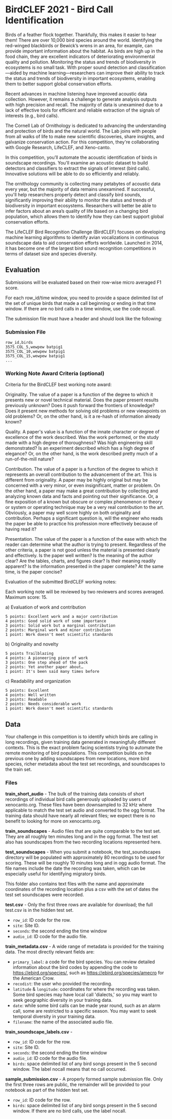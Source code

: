 # BirdCLEF 2021 - Bird Call Identification

Birds of a feather flock together. Thankfully, this makes it easier to hear them! There are over 10,000 bird species around the world. Identifying the red-winged blackbirds or Bewick’s wrens in an area, for example, can provide important information about the habitat. As birds are high up in the food chain, they are excellent indicators of deteriorating environmental quality and pollution. Monitoring the status and trends of biodiversity in ecosystems is no small task. With proper sound detection and classification—aided by machine learning—researchers can improve their ability to track the status and trends of biodiversity in important ecosystems, enabling them to better support global conservation efforts.

Recent advances in machine listening have improved acoustic data collection. However, it remains a challenge to generate analysis outputs with high precision and recall. The majority of data is unexamined due to a lack of effective tools for efficient and reliable extraction of the signals of interests (e.g., bird calls).

The Cornell Lab of Ornithology is dedicated to advancing the understanding and protection of birds and the natural world. The Lab joins with people from all walks of life to make new scientific discoveries, share insights, and galvanize conservation action. For this competition, they're collaborating with Google Research, LifeCLEF, and Xeno-canto.

In this competition, you’ll automate the acoustic identification of birds in soundscape recordings. You'll examine an acoustic dataset to build detectors and classifiers to extract the signals of interest (bird calls). Innovative solutions will be able to do so efficiently and reliably.

The ornithology community is collecting many petabytes of acoustic data every year, but the majority of data remains unexamined. If successful, you'll help researchers properly detect and classify bird sounds, significantly improving their ability to monitor the status and trends of biodiversity in important ecosystems. Researchers will better be able to infer factors about an area’s quality of life based on a changing bird population, which allows them to identify how they can best support global conservation efforts.

The LifeCLEF Bird Recognition Challenge (BirdCLEF) focuses on developing machine learning algorithms to identify avian vocalizations in continuous soundscape data to aid conservation efforts worldwide. Launched in 2014, it has become one of the largest bird sound recognition competitions in terms of dataset size and species diversity.

## Evaluation

Submissions will be evaluated based on their row-wise micro averaged F1 score.

For each row_id/time window, you need to provide a space delimited list of the set of unique birds that made a call beginning or ending in that time window. If there are no bird calls in a time window, use the code nocall.

The submission file must have a header and should look like the following:

### Submission File

```
row_id,birds
3575_COL_5,wewpew batpig1
3575_COL_10,wewpew batpig1
3575_COL_15,wewpew batpig1
...
```

### Working Note Award Criteria (optional)

Criteria for the BirdCLEF best working note award:

Originality. The value of a paper is a function of the degree to which it presents new or novel technical material. Does the paper present results previously unknown? Does it push forward the frontiers of knowledge? Does it present new methods for solving old problems or new viewpoints on old problems? Or, on the other hand, is it a re-hash of information already known?

Quality. A paper's value is a function of the innate character or degree of excellence of the work described. Was the work performed, or the study made with a high degree of thoroughness? Was high engineering skill demonstrated? Is an experiment described which has a high degree of elegance? Or, on the other hand, is the work described pretty much of a run-of-the-mill nature?

Contribution. The value of a paper is a function of the degree to which it represents an overall contribution to the advancement of the art. This is different from originality. A paper may be highly original but may be concerned with a very minor, or even insignificant, matter or problem. On the other hand, a paper may make a great contribution by collecting and analyzing known data and facts and pointing out their significance. Or, a fine exposition of a known but obscure or complex phenomenon or theory or system or operating technique may be a very real contribution to the art. Obviously, a paper may well score highly on both originality and contribution. Perhaps a significant question is, will the engineer who reads the paper be able to practice his profession more effectively because of having read it?

Presentation. The value of the paper is a function of the ease with which the reader can determine what the author is trying to present. Regardless of the other criteria, a paper is not good unless the material is presented clearly and effectively. Is the paper well written? Is the meaning of the author clear? Are the tables, charts, and figures clear? Is their meaning readily apparent? Is the information presented in the paper complete? At the same time, is the paper concise?

Evaluation of the submitted BirdCLEF working notes:

Each working note will be reviewed by two reviewers and scores averaged. Maximum score: 15.

a) Evaluation of work and contribution

    5 points: Excellent work and a major contribution
    4 points: Good solid work of some importance
    3 points: Solid work but a marginal contribution
    2 points: Marginal work and minor contribution
    1 point: Work doesn't meet scientific standards

b) Originality and novelty

    5 points Trailblazing
    4 points: A pioneering piece of work
    3 points: One step ahead of the pack
    2 points: Yet another paper about…
    1 point: It's been said many times before

c) Readability and organization

    5 points: Excellent
    4 points: Well written
    3 points: Readable
    2 points: Needs considerable work
    1 point: Work doesn't meet scientific standards

## Data

Your challenge in this competition is to identify which birds are calling in long recordings, given training data generated in meaningfully different contexts. This is the exact problem facing scientists trying to automate the remote monitoring of bird populations. This competition builds on the previous one by adding soundscapes from new locations, more bird species, richer metadata about the test set recordings, and soundscapes to the train set.

### Files

__train_short_audio__ - The bulk of the training data consists of short recordings of individual bird calls generously uploaded by users of xenocanto.org. These files have been downsampled to 32 kHz where applicable to match the test set audio and converted to the ogg format. The training data should have nearly all relevant files; we expect there is no benefit to looking for more on xenocanto.org.

__train_soundscapes__ - Audio files that are quite comparable to the test set. They are all roughly ten minutes long and in the ogg format. The test set also has soundscapes from the two recording locations represented here.

__test_soundscapes__ - When you submit a notebook, the test_soundscapes directory will be populated with approximately 80 recordings to be used for scoring. These will be roughly 10 minutes long and in ogg audio format. The file names include the date the recording was taken, which can be especially useful for identifying migratory birds.

This folder also contains text files with the name and approximate coordinates of the recording location plus a csv with the set of dates the test set soundscapes were recorded.

__test.csv__ - Only the first three rows are available for download; the full test.csv is in the hidden test set.

- `row_id`: ID code for the row.
- `site`: Site ID.
- `seconds`: the second ending the time window
- `audio_id`: ID code for the audio file.

__train_metadata.csv__ - A wide range of metadata is provided for the training data. The most directly relevant fields are:

- `primary_label`: a code for the bird species. You can review detailed information about the bird codes by appending the code to https://ebird.org/species/, such as https://ebird.org/species/amecro for the American Crow.
- `recodist`: the user who provided the recording.
- `latitude` & `longitude`: coordinates for where the recording was taken. Some bird species may have local call 'dialects,' so you may want to seek geographic diversity in your training data.
- `date`: while some bird calls can be made year round, such as an alarm call, some are restricted to a specific season. You may want to seek temporal diversity in your training data.
- `filename`: the name of the associated audio file.

__train_soundscape_labels.csv__ -

- `row_id`: ID code for the row.
- `site`: Site ID.
- `seconds`: the second ending the time window
- `audio_id`: ID code for the audio file.
- `birds`: space delimited list of any bird songs present in the 5 second window. The label nocall means that no call occurred.

__sample_submission.csv__ - A properly formed sample submission file. Only the first three rows are public, the remainder will be provided to your notebook as part of the hidden test set.

- `row_id`: ID code for the row.
- `birds`: space delimited list of any bird songs present in the 5 second window. If there are no bird calls, use the label nocall.

